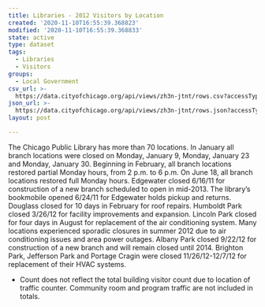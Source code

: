 ```yaml
---
title: Libraries - 2012 Visitors by Location
created: '2020-11-10T16:55:39.368823'
modified: '2020-11-10T16:55:39.368833'
state: active
type: dataset
tags:
  - Libraries
  - Visitors
groups:
  - Local Government
csv_url: >-
  https://data.cityofchicago.org/api/views/zh3n-jtnt/rows.csv?accessType=DOWNLOAD
json_url: >-
  https://data.cityofchicago.org/api/views/zh3n-jtnt/rows.json?accessType=DOWNLOAD
layout: post

---
```

The Chicago Public Library has more than 70 locations.   In January all branch locations were closed on Monday, January 9, Monday, January 23 and Monday, January 30. Beginning in February, all branch locations restored partial Monday hours, from 2 p.m. to 6 p.m. On June 18, all branch locations restored full Monday hours. Edgewater closed 6/16/11 for construction of a new branch scheduled to open in mid-2013. The library’s bookmobile opened 6/24/11 for Edgewater holds pickup and returns. Douglass closed for 10 days in February for roof repairs. Humboldt Park closed 3/26/12 for facility improvements and expansion. Lincoln Park closed for four days in August for replacement of the air conditioning system. Many locations experienced sporadic closures in summer 2012 due to air conditioning issues and area power outages. Albany Park closed 9/22/12 for construction of a new branch and will remain closed until 2014. Brighton Park, Jefferson Park and Portage Cragin were closed 11/26/12-12/7/12 for replacement of their HVAC systems.
	
* Count does not reflect the total building visitor count due to location of traffic counter. Community room and program traffic are not included in totals.
